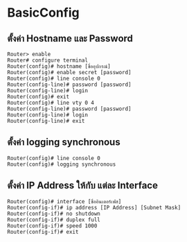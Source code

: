 # BasicConfig

## ตั้งค่า Hostname และ Password

``` CLI
Router> enable
Router# configure terminal
Router(config)# hostname [ชื่ออุปกรณ์]
Router(config)# enable secret [password]
Router(config)# line console 0
Router(config-line)# password [password]
Router(config-line)# login
Router(config)# exit
Router(config)# line vty 0 4
Router(config-line)# password [password]
Router(config-line)# login
Router(config-line)# exit
```

## ตั้งค่า logging synchronous

``` CLI
Router(config)# line console 0
Router(config)# logging synchronous
```

## ตั้งค่า IP Address ให้กับ แต่ละ Interface

``` CLI
Router(config)# interface [ชื่ออินเตอร์เฟส]
Router(config-if)# ip address [IP Address] [Subnet Mask]
Router(config-if)# no shutdown
Router(config-if)# duplex full
Router(config-if)# speed 1000
Router(config-if)# exit
```
